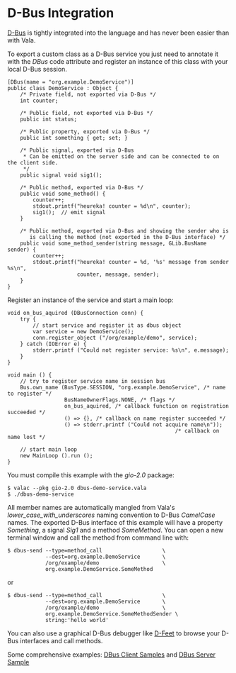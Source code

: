 # D-Bus Integration

[D-Bus](http://freedesktop.org/wiki/Software/dbus) is tightly integrated into the language and has never been easier than with Vala. 

To export a custom class as a D-Bus service you just need to annotate it with the *DBus* code attribute and register an instance of this class with your local D-Bus session. 

```vala
[DBus(name = "org.example.DemoService")]
public class DemoService : Object {
    /* Private field, not exported via D-Bus */
    int counter;

    /* Public field, not exported via D-Bus */
    public int status;

    /* Public property, exported via D-Bus */
    public int something { get; set; }

    /* Public signal, exported via D-Bus
     * Can be emitted on the server side and can be connected to on the client side.
     */
    public signal void sig1();

    /* Public method, exported via D-Bus */
    public void some_method() {
        counter++;
        stdout.printf("heureka! counter = %d\n", counter);
        sig1();  // emit signal
    }

    /* Public method, exported via D-Bus and showing the sender who is
       is calling the method (not exported in the D-Bus interface) */
    public void some_method_sender(string message, GLib.BusName sender) {
        counter++;
        stdout.printf("heureka! counter = %d, '%s' message from sender %s\n",
                      counter, message, sender);
    }
}
```

Register an instance of the service and start a main loop: 

```vala
void on_bus_aquired (DBusConnection conn) {
    try {
        // start service and register it as dbus object
        var service = new DemoService();
        conn.register_object ("/org/example/demo", service);
    } catch (IOError e) {
        stderr.printf ("Could not register service: %s\n", e.message);
    }
}

void main () {
    // try to register service name in session bus
    Bus.own_name (BusType.SESSION, "org.example.DemoService", /* name to register */
                  BusNameOwnerFlags.NONE, /* flags */
                  on_bus_aquired, /* callback function on registration succeeded */
                  () => {}, /* callback on name register succeeded */
                  () => stderr.printf ("Could not acquire name\n"));
                                                     /* callback on name lost */

    // start main loop
    new MainLoop ().run ();
}
```

You must compile this example with the *gio-2.0* package: 

```
$ valac --pkg gio-2.0 dbus-demo-service.vala
$ ./dbus-demo-service
```
All member names are automatically mangled from Vala's *lower_case_with_underscores* naming convention to D-Bus *CamelCase* names. The exported D-Bus interface of this example will have a property *Something*, a signal *Sig1* and a method *SomeMethod*. You can open a new terminal window and call the method from command line with: 

```
$ dbus-send --type=method_call                   \
			--dest=org.example.DemoService       \
			/org/example/demo                    \
			org.example.DemoService.SomeMethod
```

or 

```
$ dbus-send --type=method_call                   \
			--dest=org.example.DemoService       \
			/org/example/demo                    \
			org.example.DemoService.SomeMethodSender \
			string:'hello world'
```

You can also use a graphical D-Bus debugger like [D-Feet](/Apps/DFeet) to browse your D-Bus interfaces and call methods. 

Some comprehensive examples: [DBus Client Samples](/Projects/Vala/DBusClientSamples) and [DBus Server Sample](/Projects/Vala/DBusServerSample) 